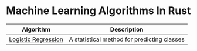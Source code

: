 # Machine Learning Algorithms In Rust

| Algorithm | Description |
|-----------|-------------|
| [Logistic Regression](./logistic-regression/) | A statistical method for predicting classes |
